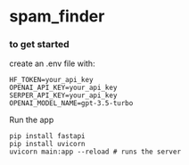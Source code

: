 # spam_finder




### to get started



create an .env file with:

```
HF_TOKEN=your_api_key
OPENAI_API_KEY=your_api_key
SERPER_API_KEY=your_api_key
OPENAI_MODEL_NAME=gpt-3.5-turbo
```

Run the app
```
pip install fastapi
pip install uvicorn
uvicorn main:app --reload # runs the server
```

